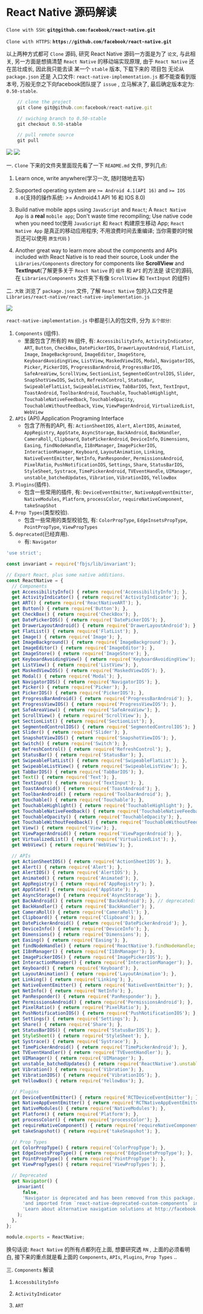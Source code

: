 # React Native 源码解读


`Clone with SSH`: **`git@github.com:facebook/react-native.git`**


`Clone with HTTPS`: **`https://github.com/facebook/react-native.git`**

以上两种方式都可 `Clone` 源码, 研究 React Native 源码一方面是为了 `论文`, 与此相关, 另一方面是想搞清楚 `React Native` 的移动端实现原理, 由于 `React Native` 还在茁壮成长, 因此我只能去读 某一个 `stable` 版本, 下载下来的 项目包 无论从 `package.json` 还是 入口文件: `react-native-implementation.js` 都不能查看到版本号, 万般无奈之下向facebook团队提了 `issue` , 立马解决了, 最后确定版本定为: `0.50-stable`.

```JavaScript
    // clone the project
    git clone git@github.com:facebook/react-native.git

    // swiching branch to 0.50-stable
    git checkout 0.50-stable

    // pull remote source
    git pull

```

![](./img/issue1.png)
![](./img/issue2.png)

一. `Clone` 下来的文件夹里面现先看了一下 `README.md` 文件, 罗列几点:

1. Learn once, write anywhere(学习一次, 随时随地去写)

2. Supported operating system are `>= Android 4.1(API 16)` and `>= IOS 8.0`(支持的操作系统: >= Android4.1 API 16 和 IOS 8.0)

3. Build native mobile apps using `JavaScript` and `React`; A `React Native App` is a **real** `mobile app`; Don't waste time recompiling; Use native code when you need to(使用 `JavaScript` 和 `React` 构建原生移动 App; `React Native App` 是真正的移动应用程序; 不用浪费时间去重编译; 当你需要的时候页还可以使用 `原生代码` )

4. Another great way to learn more about the components and APIs included with React Native is to read their source, Look under the `Libraries/Components` directory for components like **ScrollView** and **TextInput**(了解更多关于 `React Native` 的 `组件` 和 `API` 的方法是 读它的源码, 在 `Libraries/Components` 文件夹下有像 `ScrollView` 和 `TextInput` 的组件)

二. `大致` 浏览了 `package.json` 文件, 了解 `React Native` 包的入口文件是 `Libraries/react-native/react-native-implementation.js`

![](./img/entry.png)

`react-native-implementation.js` 中都是引入的包文件, 分为 `五个部分`:
1. `Components` (组件).
    - 里面包含了所有的 `RN` 组件, 有: `AccessibilityInfo`, `ActivityIndicator`, `ART`, `Button`, `CheckBox`, `DatePickerIOS`, `DrawerLayoutAndroid`, `FlatList`, `Image`, `ImageBackground`, `ImageEditor`, `ImageStore`, `KeyboardAvoidingView`, `ListView`, `MaskedViewIOS`, `Modal`, `NavigatorIOS`, `Picker`, `PickerIOS`, `ProgressBarAndroid`, `ProgressBarIOS`, `SafeAreaView`, `ScrollView`, `SectionList`, `SegmentedControlIOS`, `Slider`, `SnapShotViewIOS`, `Switch`, `RefreshControl`, `StatusBar`, `SwipeableFlatList`, `SwipeableListView`, `TabBarIOS`, `Text`, `TextInput`, `ToastAndroid`, `ToolbarAndroid`, `Touchable`, `TouchableHighlight`, `TouchableNativeFeedback`, `TouchableOpacity`, `TouchableWithoutFeedback`, `View`, `ViewPagerAndroid`, `VirtualizedList`, `WebView`
2. `APIs` (API).Application Programing Interface
    - 包含了所有的API, 有: `ActionSheetIOS`, `Alert`, `AlertIOS`, `Animated`, `AppRegistry`, `AppState`, `AsyncStorage`, `BackAndroid`, `BackHandler`, `CameraRoll`, `Clipboard`, `DatePickerAndroid`, `DeviceInfo`, `Dimensions`, `Easing`, `findNodeHandle`, `I18nManager`, `ImagePickerIOS`, `InteractionManager`, `Keyboard`, `LayoutAnimation`, `Linking`, `NativeEventEmitter`, `NetInfo`, `PanResponder`, `PermissionsAndroid`, `PixelRatio`, `PushNotificationIOS`, `Settings`, `Share`, `StatusBarIOS`, `StyleSheet`, `Systrace`, `TimePickerAndroid`, `TVEventHandle`, `UIManager`, `unstable_batchedUpdates`, `Vibration`, `VibrationIOS`, `YellowBox`
3. `Plugins`(插件).
    - 包含一些常用的插件, 有: `DeviceEventEmitter`, `NativeAppEventEmitter`, `NativeModules`, `Platform`, `processColor`, `requireNativeComponent`, `takeSnapShot`
4. `Prop Types`(类型校验).
    - 包含一些常用的类型校验包, 有: `ColorPropType`, `EdgeInsetsPropType`, `PointPropType`, `ViewPropTypes`
5. `deprecated`(已经弃用).
    - 有: `Navigator`

```JavaScript
'use strict';

const invariant = require('fbjs/lib/invariant');

// Export React, plus some native additions.
const ReactNative = {
  // Components
  get AccessibilityInfo() { return require('AccessibilityInfo'); },
  get ActivityIndicator() { return require('ActivityIndicator'); },
  get ART() { return require('ReactNativeART'); },
  get Button() { return require('Button'); },
  get CheckBox() { return require('CheckBox'); },
  get DatePickerIOS() { return require('DatePickerIOS'); },
  get DrawerLayoutAndroid() { return require('DrawerLayoutAndroid'); },
  get FlatList() { return require('FlatList'); },
  get Image() { return require('Image'); },
  get ImageBackground() { return require('ImageBackground'); },
  get ImageEditor() { return require('ImageEditor'); },
  get ImageStore() { return require('ImageStore'); },
  get KeyboardAvoidingView() { return require('KeyboardAvoidingView'); },
  get ListView() { return require('ListView'); },
  get MaskedViewIOS() { return require('MaskedViewIOS'); },
  get Modal() { return require('Modal'); },
  get NavigatorIOS() { return require('NavigatorIOS'); },
  get Picker() { return require('Picker'); },
  get PickerIOS() { return require('PickerIOS'); },
  get ProgressBarAndroid() { return require('ProgressBarAndroid'); },
  get ProgressViewIOS() { return require('ProgressViewIOS'); },
  get SafeAreaView() { return require('SafeAreaView'); },
  get ScrollView() { return require('ScrollView'); },
  get SectionList() { return require('SectionList'); },
  get SegmentedControlIOS() { return require('SegmentedControlIOS'); },
  get Slider() { return require('Slider'); },
  get SnapshotViewIOS() { return require('SnapshotViewIOS'); },
  get Switch() { return require('Switch'); },
  get RefreshControl() { return require('RefreshControl'); },
  get StatusBar() { return require('StatusBar'); },
  get SwipeableFlatList() { return require('SwipeableFlatList'); },
  get SwipeableListView() { return require('SwipeableListView'); },
  get TabBarIOS() { return require('TabBarIOS'); },
  get Text() { return require('Text'); },
  get TextInput() { return require('TextInput'); },
  get ToastAndroid() { return require('ToastAndroid'); },
  get ToolbarAndroid() { return require('ToolbarAndroid'); },
  get Touchable() { return require('Touchable'); },
  get TouchableHighlight() { return require('TouchableHighlight'); },
  get TouchableNativeFeedback() { return require('TouchableNativeFeedback'); },
  get TouchableOpacity() { return require('TouchableOpacity'); },
  get TouchableWithoutFeedback() { return require('TouchableWithoutFeedback'); },
  get View() { return require('View'); },
  get ViewPagerAndroid() { return require('ViewPagerAndroid'); },
  get VirtualizedList() { return require('VirtualizedList'); },
  get WebView() { return require('WebView'); },

  // APIs
  get ActionSheetIOS() { return require('ActionSheetIOS'); },
  get Alert() { return require('Alert'); },
  get AlertIOS() { return require('AlertIOS'); },
  get Animated() { return require('Animated'); },
  get AppRegistry() { return require('AppRegistry'); },
  get AppState() { return require('AppState'); },
  get AsyncStorage() { return require('AsyncStorage'); },
  get BackAndroid() { return require('BackAndroid'); }, // deprecated: use BackHandler instead
  get BackHandler() { return require('BackHandler'); },
  get CameraRoll() { return require('CameraRoll'); },
  get Clipboard() { return require('Clipboard'); },
  get DatePickerAndroid() { return require('DatePickerAndroid'); },
  get DeviceInfo() { return require('DeviceInfo'); },
  get Dimensions() { return require('Dimensions'); },
  get Easing() { return require('Easing'); },
  get findNodeHandle() { return require('ReactNative').findNodeHandle; },
  get I18nManager() { return require('I18nManager'); },
  get ImagePickerIOS() { return require('ImagePickerIOS'); },
  get InteractionManager() { return require('InteractionManager'); },
  get Keyboard() { return require('Keyboard'); },
  get LayoutAnimation() { return require('LayoutAnimation'); },
  get Linking() { return require('Linking'); },
  get NativeEventEmitter() { return require('NativeEventEmitter'); },
  get NetInfo() { return require('NetInfo'); },
  get PanResponder() { return require('PanResponder'); },
  get PermissionsAndroid() { return require('PermissionsAndroid'); },
  get PixelRatio() { return require('PixelRatio'); },
  get PushNotificationIOS() { return require('PushNotificationIOS'); },
  get Settings() { return require('Settings'); },
  get Share() { return require('Share'); },
  get StatusBarIOS() { return require('StatusBarIOS'); },
  get StyleSheet() { return require('StyleSheet'); },
  get Systrace() { return require('Systrace'); },
  get TimePickerAndroid() { return require('TimePickerAndroid'); },
  get TVEventHandler() { return require('TVEventHandler'); },
  get UIManager() { return require('UIManager'); },
  get unstable_batchedUpdates() { return require('ReactNative').unstable_batchedUpdates; },
  get Vibration() { return require('Vibration'); },
  get VibrationIOS() { return require('VibrationIOS'); },
  get YellowBox() { return require('YellowBox'); },

  // Plugins
  get DeviceEventEmitter() { return require('RCTDeviceEventEmitter'); },
  get NativeAppEventEmitter() { return require('RCTNativeAppEventEmitter'); },
  get NativeModules() { return require('NativeModules'); },
  get Platform() { return require('Platform'); },
  get processColor() { return require('processColor'); },
  get requireNativeComponent() { return require('requireNativeComponent'); },
  get takeSnapshot() { return require('takeSnapshot'); },

  // Prop Types
  get ColorPropType() { return require('ColorPropType'); },
  get EdgeInsetsPropType() { return require('EdgeInsetsPropType'); },
  get PointPropType() { return require('PointPropType'); },
  get ViewPropTypes() { return require('ViewPropTypes'); },

  // Deprecated
  get Navigator() {
    invariant(
      false,
      'Navigator is deprecated and has been removed from this package. It can now be installed ' +
      'and imported from `react-native-deprecated-custom-components` instead of `react-native`. ' +
      'Learn about alternative navigation solutions at http://facebook.github.io/react-native/docs/navigation.html'
    );
  },
};

module.exports = ReactNative;

```


换句话说: `React Native` 的所有点都列在上面, 想要研究透 `RN` , 上面的必须看明白, 接下来的重点就是看上面的 `Components`, `APIs`, `Plugins`, `Prop Types` ..


三. `Components` 解读

1. `AccessbilityInfo`


2. `ActivityIndicator`


3. `ART`